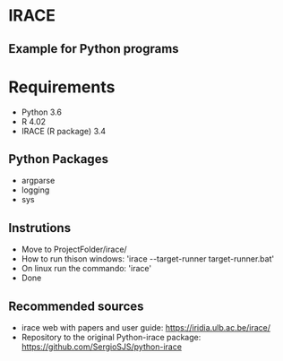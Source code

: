 # IRACE
## Example for Python programs

# Requirements

- Python 3.6
- R 4.02
- IRACE (R package) 3.4

## Python Packages

- argparse
- logging
- sys

## Instrutions

- Move to ProjectFolder/irace/
- How to run thison windows:
	'irace --target-runner target-runner.bat'
- On linux run the commando:
	'irace'
- Done

## Recommended sources

- irace web with papers and user guide:
https://iridia.ulb.ac.be/irace/
- Repository to the original Python-irace package:
https://github.com/SergioSJS/python-irace